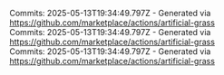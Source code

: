 Commits: 2025-05-13T19:34:49.797Z - Generated via https://github.com/marketplace/actions/artificial-grass
<br>
Commits: 2025-05-13T19:34:49.797Z - Generated via https://github.com/marketplace/actions/artificial-grass
<br>
Commits: 2025-05-13T19:34:49.797Z - Generated via https://github.com/marketplace/actions/artificial-grass
<br>
